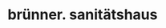 ---
title: "brünner. sanitätshaus"
url: /mellrichstadt/bruenner-sanitaetshaus/
shop: Sanitätshaus
---